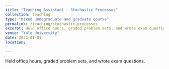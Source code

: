 ```yaml
---
title: "Teaching Assistant - Stochastic Processes"
collection: teaching
type: "Mixed undegraduate and graduate course"
permalink: /teaching/stochastic-processes
excerpt: Held office hours, graded problem sets, and wrote exam questions.
venue: "Yale University"
date: 2022-01-01
location: 

---
```

Held office hours, graded problem sets, and wrote exam questions.
